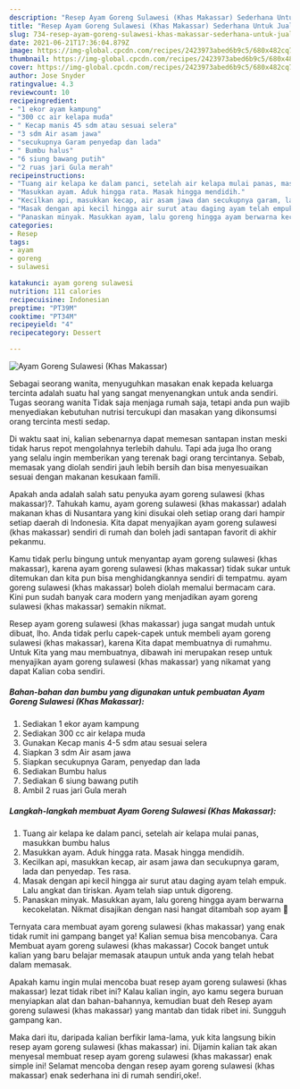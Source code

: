 ```yaml
---
description: "Resep Ayam Goreng Sulawesi (Khas Makassar) Sederhana Untuk Jualan"
title: "Resep Ayam Goreng Sulawesi (Khas Makassar) Sederhana Untuk Jualan"
slug: 734-resep-ayam-goreng-sulawesi-khas-makassar-sederhana-untuk-jualan
date: 2021-06-21T17:36:04.879Z
image: https://img-global.cpcdn.com/recipes/2423973abed6b9c5/680x482cq70/ayam-goreng-sulawesi-khas-makassar-foto-resep-utama.jpg
thumbnail: https://img-global.cpcdn.com/recipes/2423973abed6b9c5/680x482cq70/ayam-goreng-sulawesi-khas-makassar-foto-resep-utama.jpg
cover: https://img-global.cpcdn.com/recipes/2423973abed6b9c5/680x482cq70/ayam-goreng-sulawesi-khas-makassar-foto-resep-utama.jpg
author: Jose Snyder
ratingvalue: 4.3
reviewcount: 10
recipeingredient:
- "1 ekor ayam kampung"
- "300 cc air kelapa muda"
- " Kecap manis 45 sdm atau sesuai selera"
- "3 sdm Air asam jawa"
- "secukupnya Garam penyedap dan lada"
- " Bumbu halus"
- "6 siung bawang putih"
- "2 ruas jari Gula merah"
recipeinstructions:
- "Tuang air kelapa ke dalam panci, setelah air kelapa mulai panas, masukkan bumbu halus"
- "Masukkan ayam. Aduk hingga rata. Masak hingga mendidih."
- "Kecilkan api, masukkan kecap, air asam jawa dan secukupnya garam, lada dan penyedap. Tes rasa."
- "Masak dengan api kecil hingga air surut atau daging ayam telah empuk. Lalu angkat dan tiriskan. Ayam telah siap untuk digoreng."
- "Panaskan minyak. Masukkan ayam, lalu goreng hingga ayam berwarna kecokelatan. Nikmat disajikan dengan nasi hangat ditambah sop ayam 🧡"
categories:
- Resep
tags:
- ayam
- goreng
- sulawesi

katakunci: ayam goreng sulawesi 
nutrition: 111 calories
recipecuisine: Indonesian
preptime: "PT39M"
cooktime: "PT34M"
recipeyield: "4"
recipecategory: Dessert

---
```



![Ayam Goreng Sulawesi (Khas Makassar)](https://img-global.cpcdn.com/recipes/2423973abed6b9c5/680x482cq70/ayam-goreng-sulawesi-khas-makassar-foto-resep-utama.jpg)

Sebagai seorang wanita, menyuguhkan masakan enak kepada keluarga tercinta adalah suatu hal yang sangat menyenangkan untuk anda sendiri. Tugas seorang  wanita Tidak saja menjaga rumah saja, tetapi anda pun wajib menyediakan kebutuhan nutrisi tercukupi dan masakan yang dikonsumsi orang tercinta mesti sedap.

Di waktu  saat ini, kalian sebenarnya dapat memesan santapan instan meski tidak harus repot mengolahnya terlebih dahulu. Tapi ada juga lho orang yang selalu ingin memberikan yang terenak bagi orang tercintanya. Sebab, memasak yang diolah sendiri jauh lebih bersih dan bisa menyesuaikan sesuai dengan makanan kesukaan famili. 



Apakah anda adalah salah satu penyuka ayam goreng sulawesi (khas makassar)?. Tahukah kamu, ayam goreng sulawesi (khas makassar) adalah makanan khas di Nusantara yang kini disukai oleh setiap orang dari hampir setiap daerah di Indonesia. Kita dapat menyajikan ayam goreng sulawesi (khas makassar) sendiri di rumah dan boleh jadi santapan favorit di akhir pekanmu.

Kamu tidak perlu bingung untuk menyantap ayam goreng sulawesi (khas makassar), karena ayam goreng sulawesi (khas makassar) tidak sukar untuk ditemukan dan kita pun bisa menghidangkannya sendiri di tempatmu. ayam goreng sulawesi (khas makassar) boleh diolah memalui bermacam cara. Kini pun sudah banyak cara modern yang menjadikan ayam goreng sulawesi (khas makassar) semakin nikmat.

Resep ayam goreng sulawesi (khas makassar) juga sangat mudah untuk dibuat, lho. Anda tidak perlu capek-capek untuk membeli ayam goreng sulawesi (khas makassar), karena Kita dapat membuatnya di rumahmu. Untuk Kita yang mau membuatnya, dibawah ini merupakan resep untuk menyajikan ayam goreng sulawesi (khas makassar) yang nikamat yang dapat Kalian coba sendiri.

<!--inarticleads1-->

##### Bahan-bahan dan bumbu yang digunakan untuk pembuatan Ayam Goreng Sulawesi (Khas Makassar):

1. Sediakan 1 ekor ayam kampung
1. Sediakan 300 cc air kelapa muda
1. Gunakan  Kecap manis 4-5 sdm atau sesuai selera
1. Siapkan 3 sdm Air asam jawa
1. Siapkan secukupnya Garam, penyedap dan lada
1. Sediakan  Bumbu halus
1. Sediakan 6 siung bawang putih
1. Ambil 2 ruas jari Gula merah




<!--inarticleads2-->

##### Langkah-langkah membuat Ayam Goreng Sulawesi (Khas Makassar):

1. Tuang air kelapa ke dalam panci, setelah air kelapa mulai panas, masukkan bumbu halus
1. Masukkan ayam. Aduk hingga rata. Masak hingga mendidih.
1. Kecilkan api, masukkan kecap, air asam jawa dan secukupnya garam, lada dan penyedap. Tes rasa.
1. Masak dengan api kecil hingga air surut atau daging ayam telah empuk. Lalu angkat dan tiriskan. Ayam telah siap untuk digoreng.
1. Panaskan minyak. Masukkan ayam, lalu goreng hingga ayam berwarna kecokelatan. Nikmat disajikan dengan nasi hangat ditambah sop ayam 🧡




Ternyata cara membuat ayam goreng sulawesi (khas makassar) yang enak tidak rumit ini gampang banget ya! Kalian semua bisa mencobanya. Cara Membuat ayam goreng sulawesi (khas makassar) Cocok banget untuk kalian yang baru belajar memasak ataupun untuk anda yang telah hebat dalam memasak.

Apakah kamu ingin mulai mencoba buat resep ayam goreng sulawesi (khas makassar) lezat tidak ribet ini? Kalau kalian ingin, ayo kamu segera buruan menyiapkan alat dan bahan-bahannya, kemudian buat deh Resep ayam goreng sulawesi (khas makassar) yang mantab dan tidak ribet ini. Sungguh gampang kan. 

Maka dari itu, daripada kalian berfikir lama-lama, yuk kita langsung bikin resep ayam goreng sulawesi (khas makassar) ini. Dijamin kalian tak akan menyesal membuat resep ayam goreng sulawesi (khas makassar) enak simple ini! Selamat mencoba dengan resep ayam goreng sulawesi (khas makassar) enak sederhana ini di rumah sendiri,oke!.

